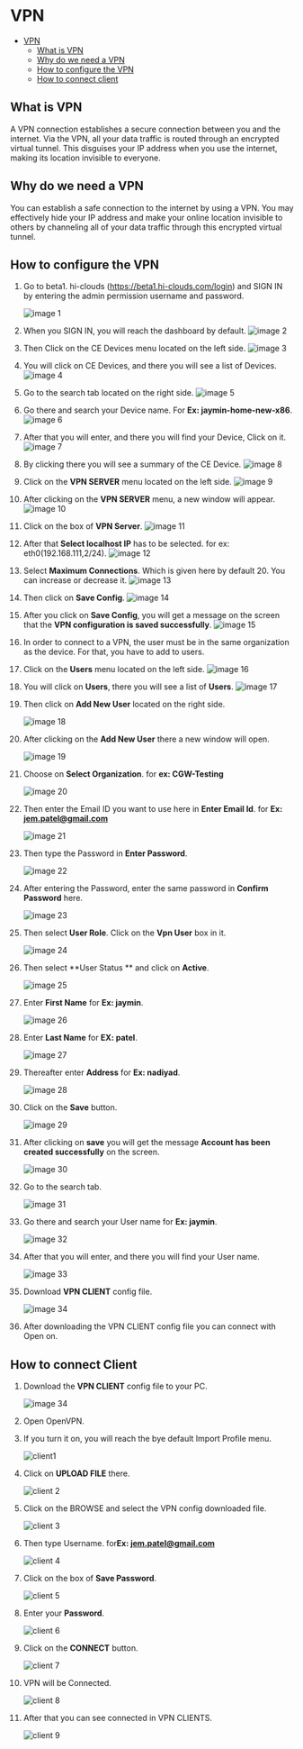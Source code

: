 # VPN
<!-- TOC -->

- [VPN](#vpn)
    - [What is VPN](#what-is-vpn)
    - [Why do we need a VPN](#why-do-we-need-a-vpn)
    - [How to configure the VPN](#how-to-configure-the-vpn)
    - [How to connect client](#how-to-connect-client)
<!-- /TOC -->

## What is VPN
A VPN connection establishes a secure connection between you and the internet. Via the VPN, all your data traffic is routed through an encrypted virtual tunnel. This disguises your IP address when you use the internet, making its location invisible to everyone.

## Why do we need a VPN
You can establish a safe connection to the internet by using a VPN. You may effectively hide your IP address and make your online location invisible to others by channeling all of your data traffic through this encrypted virtual tunnel.

## How to configure the VPN
1. Go to beta1. hi-clouds (https://beta1.hi-clouds.com/login) and SIGN IN by entering the admin permission username and password.

    ![image 1](https://github.com/Nancypatel1103/ComplianceClient/assets/153616269/c4695a68-a219-4d11-b945-bf048dbd4248)


2. When you SIGN IN, you will reach the dashboard by default.
   ![image 2](https://github.com/Nancypatel1103/ComplianceClient/assets/153616269/f1023f7f-e2e0-425c-8fb2-7f34c2d6d354)

3. Then Click on the CE Devices menu located on the left side.
   ![image 3](https://github.com/Nancypatel1103/ComplianceClient/assets/153616269/a43e2bc5-9f8a-4cc5-8bcf-8c834a295cea)

4. You will click on CE Devices, and there you will see a list of Devices.
   ![image 4](https://github.com/Nancypatel1103/ComplianceClient/assets/153616269/3d0b932e-7f68-4c14-badc-4c29204d3c50)

5. Go to the search tab located on the right side.
   ![image 5](https://github.com/Nancypatel1103/ComplianceClient/assets/153616269/3a9d22df-724d-4b1f-aa1d-4068ae048979)

6. Go there and search your Device name. For **Ex: jaymin-home-new-x86**.
   ![image 6](https://github.com/Nancypatel1103/ComplianceClient/assets/153616269/ebd4a68b-21d6-4f82-9b6d-82c564adeaed)

7. After that you will enter, and there you will find your Device, Click on it.
   ![image 7](https://github.com/Nancypatel1103/ComplianceClient/assets/153616269/287c649f-5f0a-49c8-ba25-32fbe21e340e)

8. By clicking there you will see a summary of the CE Device.
   ![image 8](https://github.com/Nancypatel1103/ComplianceClient/assets/153616269/3a554ee8-f1d5-4f76-b7b3-63b68065bfd9)

9. Click on the **VPN SERVER** menu located on the left side.
    ![image 9](https://github.com/Nancypatel1103/ComplianceClient/assets/153616269/5702af0f-0d10-4677-9b38-3b43aa235c24)

10. After clicking on the **VPN SERVER** menu, a new window will appear.
    ![image 10](https://github.com/Nancypatel1103/ComplianceClient/assets/153616269/93d6801e-5448-49ab-af05-b4cecdf45cc2)

11. Click on the box of **VPN Server**.
    ![image 11](https://github.com/Nancypatel1103/ComplianceClient/assets/153616269/163ca9b9-f624-4a47-92bf-4807550723ca)

12. After that **Select localhost IP** has to be selected. for ex: eth0(192.168.111,2/24).
    ![image 12](https://github.com/Nancypatel1103/ComplianceClient/assets/153616269/d63cd022-f21c-4e7b-96a7-5570d4102380)

13. Select **Maximum Connections**. Which is given here by default 20. You can increase or decrease it.
    ![image 13](https://github.com/Nancypatel1103/ComplianceClient/assets/153616269/6bc03ca7-3c16-49fe-8610-d943605c4942)

14. Then click on **Save Config**.
    ![image 14](https://github.com/Nancypatel1103/ComplianceClient/assets/153616269/bffb87b0-2b24-4ea8-9e38-e8017b2b4da8)

15. After you click on **Save Config**, you will get a message on the screen that the **VPN configuration is saved successfully**.
    ![image 15](https://github.com/Nancypatel1103/ComplianceClient/assets/153616269/7c3ff548-0cbf-4124-ac63-1298933e995c)

16.  In order to connect to a VPN, the user must be in the same organization as the device. For that, you have to add to users.
17.  Click on the **Users** menu located on the left side.
    ![image 16](https://github.com/Nancypatel1103/ComplianceClient/assets/153616269/262b361d-60f1-4302-afd9-0ff83f9c15a9)

18. You will click on **Users**, there you will see a list of **Users**.
    ![image 17](https://github.com/Nancypatel1103/ComplianceClient/assets/153616269/326b9f4f-4ef4-4539-b241-ec6173da4f37)

19. Then click on **Add New User** located on the right side.
  
    ![image 18](https://github.com/Nancypatel1103/ComplianceClient/assets/153616269/5bab8270-dc7a-463c-95e9-e87a8da26514)

20. After clicking on the **Add New User** there a new window will open.

     ![image 19](https://github.com/Nancypatel1103/ComplianceClient/assets/153616269/31b32b34-6ce1-4a23-8692-597eb108bb7e)

21. Choose on **Select Organization**. for **ex: CGW-Testing**    

    ![image 20](https://github.com/Nancypatel1103/ComplianceClient/assets/153616269/2d6ac118-7e49-4fb5-944d-b69964dbe956)

22. Then enter the Email ID you want to use here in **Enter Email Id**. for **Ex: jem.patel@gmail.com**

      ![image 21](https://github.com/Nancypatel1103/ComplianceClient/assets/153616269/402713ab-f50d-413f-8d8a-9aeea1f2f885)

23. Then type the Password  in **Enter Password**.

      ![image 22](https://github.com/Nancypatel1103/ComplianceClient/assets/153616269/e17d521f-e5ed-4b16-b480-757f81d99c45)

24. After entering the Password, enter the same password in **Confirm Password** here.

     ![image 23](https://github.com/Nancypatel1103/ComplianceClient/assets/153616269/39d6cf8f-3315-46ab-b345-60a0fa708fc0)

25. Then select **User Role**. Click on the **Vpn User** box in it.

    ![image 24](https://github.com/Nancypatel1103/ComplianceClient/assets/153616269/3f1c8f51-7bd0-46de-b070-c84a33d8559d)

26. Then select **User Status ** and click on **Active**.

    ![image 25](https://github.com/Nancypatel1103/ComplianceClient/assets/153616269/1f266f23-fde8-435d-8e0b-3832fbef02ad)

27. Enter **First Name** for **Ex: jaymin**.

    ![image 26](https://github.com/Nancypatel1103/ComplianceClient/assets/153616269/e933c7f3-0a03-4a6f-9b4a-09e62e5bf9a2)

28. Enter **Last Name** for **EX: patel**.

      ![image 27](https://github.com/Nancypatel1103/ComplianceClient/assets/153616269/585bf5d2-c1e7-42d4-a160-fe6039864166)

29. Thereafter enter **Address** for **Ex: nadiyad**.

    ![image 28](https://github.com/Nancypatel1103/ComplianceClient/assets/153616269/73930556-ad46-4340-867d-ee7487b86a6b)

30. Click on the **Save** button.

    ![image 29](https://github.com/Nancypatel1103/ComplianceClient/assets/153616269/e1df0721-2263-43f8-b815-f463c7c48c18)

31. After clicking on **save** you will get the message **Account has been created successfully** on the screen.

      ![image 30](https://github.com/Nancypatel1103/ComplianceClient/assets/153616269/ebf798ac-f83c-49bf-84a1-2e55c6b2168d)

32. Go to the search tab.

    ![image 31](https://github.com/Nancypatel1103/ComplianceClient/assets/153616269/c321ff86-bfc6-4d93-a87e-e5afe9a47b3a)

33. Go there and search your User name for **Ex: jaymin**.

    ![image 32](https://github.com/Nancypatel1103/ComplianceClient/assets/153616269/2cb122f8-ee70-412b-948e-61d4b38dcb93)

34. After that you will enter, and there you will find your User name.

      ![image 33](https://github.com/Nancypatel1103/ComplianceClient/assets/153616269/4b5a06b0-27ae-48b4-b92c-fcac6f065d5e)

35. Download **VPN CLIENT** config file.

    ![image 34](https://github.com/Nancypatel1103/ComplianceClient/assets/153616269/31a27181-d34d-4ccf-948f-0e0eb822aeaf)

36. After downloading the VPN CLIENT config file you can connect with Open on.

## How to connect Client
1. Download the **VPN CLIENT** config file to your PC.

   ![image 34](https://github.com/Nancypatel1103/ComplianceClient/assets/153616269/8eece187-a1ad-4bc7-bbad-3700964ed0b5)

2. Open OpenVPN.

3. If you turn it on, you will reach the bye default Import Profile menu.

    ![client1](https://github.com/Nancypatel1103/ComplianceClient/assets/153616269/bb759a80-5ebc-4a3a-bfae-68b60c105466)

4. Click on **UPLOAD FILE** there.

   ![client 2](https://github.com/Nancypatel1103/ComplianceClient/assets/153616269/56704ddf-7d1b-4b9f-b3cc-cbf54ef0c034)

5. Click on the BROWSE and select the VPN config downloaded file.

   ![client 3](https://github.com/Nancypatel1103/ComplianceClient/assets/153616269/f52c43b5-a342-49ed-bd39-443364a027de)

6. Then type Username. for**Ex: jem.patel@gmail.com**
  
      ![client 4](https://github.com/Nancypatel1103/ComplianceClient/assets/153616269/f5c27361-9ce0-4173-8f34-ddc594bb30f5)

7. Click on the box of **Save Password**.
  
      ![client 5](https://github.com/Nancypatel1103/ComplianceClient/assets/153616269/08938c80-83ed-47dc-b4cc-e96594aad4e8)

8. Enter your **Password**.

    ![client 6](https://github.com/Nancypatel1103/ComplianceClient/assets/153616269/64d92cad-c1e6-4260-b69b-bc42744c520a)

9. Click on the **CONNECT** button.

     ![client 7](https://github.com/Nancypatel1103/ComplianceClient/assets/153616269/4c532414-d523-43bc-92a9-c8f11fce6fe0)

10. VPN will be Connected.

       ![client 8](https://github.com/Nancypatel1103/ComplianceClient/assets/153616269/3a4171ab-218b-4f93-a2ae-6197ec22ce17)

11. After that you can see connected in VPN CLIENTS.
     
       ![client 9](https://github.com/Nancypatel1103/ComplianceClient/assets/153616269/5661bc25-06aa-4f39-a843-427d26dc0a5f)
